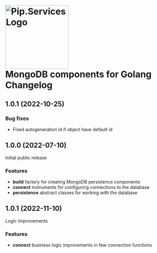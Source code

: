 # <img src="https://uploads-ssl.webflow.com/5ea5d3315186cf5ec60c3ee4/5edf1c94ce4c859f2b188094_logo.svg" alt="Pip.Services Logo" width="200"> <br/> MongoDB components for Golang Changelog

## <a name="1.0.1"></a> 1.0.1 (2022-10-25)

### Bug fixes
* Fixed autogeneration id if object have default id

## <a name="1.0.0"></a> 1.0.0 (2022-07-10)

Initial public release

### Features
* **build** factory for creating MongoDB persistence components
* **connect** instruments for configuring connections to the database
* **persistence** abstract classes for working with the database

## <a name="1.0.0"></a> 1.0.1 (2022-11-10)

Logic improvements

### Features
* **connect** business logic improvements in few connection functions
